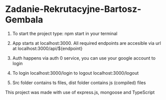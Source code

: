 # Zadanie-Rekrutacyjne-Bartosz-Gembala

1. To start the project type: npm start in your terminal

2. App starts at localhost:3000. All required endpoints are accesible via
   url at localhost:3000/api/${endpoint}

3. Auth happens via auth 0 service, you can use your google account to login

4. To login localhost:3000/login to logout localhost:3000/logout
  
5. Src folder contains ts files, dist folder contains js (compiled) files


This project was made with use of express.js, mongoose and TypeScript
